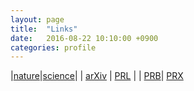 ```yaml
---
layout: page
title:  "Links"
date:   2016-08-22 10:10:00 +0900
categories: profile
---
```




|[nature](http://www.nature.com/)|[science](http://science.sciencemag.org/)|
| [arXiv](http://arxiv.org/list/cond-mat/new) | [PRL](http://journals.aps.org/prl/)  |
 | [PRB](http://journals.aps.org/prb/)| [PRX](http://journals.aps.org/prx/)
